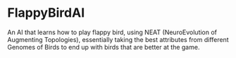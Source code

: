 # FlappyBirdAI
An AI that learns how to play flappy bird, using NEAT (NeuroEvolution of Augmenting Topologies), essentially taking the best attributes from different Genomes of Birds to end up with birds that are better at the game. 
